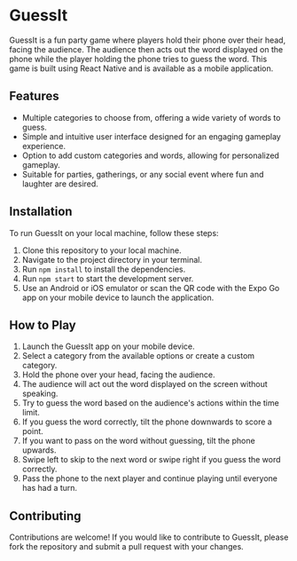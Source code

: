 # GuessIt

GuessIt is a fun party game where players hold their phone over their head, facing the audience. The audience then acts out the word displayed on the phone while the player holding the phone tries to guess the word. This game is built using React Native and is available as a mobile application.

## Features

- Multiple categories to choose from, offering a wide variety of words to guess.
- Simple and intuitive user interface designed for an engaging gameplay experience.
- Option to add custom categories and words, allowing for personalized gameplay.
- Suitable for parties, gatherings, or any social event where fun and laughter are desired.

## Installation

To run GuessIt on your local machine, follow these steps:

1. Clone this repository to your local machine.
2. Navigate to the project directory in your terminal.
3. Run `npm install` to install the dependencies.
4. Run `npm start` to start the development server.
5. Use an Android or iOS emulator or scan the QR code with the Expo Go app on your mobile device to launch the application.

## How to Play

1. Launch the GuessIt app on your mobile device.
2. Select a category from the available options or create a custom category.
3. Hold the phone over your head, facing the audience.
4. The audience will act out the word displayed on the screen without speaking.
5. Try to guess the word based on the audience's actions within the time limit.
6. If you guess the word correctly, tilt the phone downwards to score a point.
7. If you want to pass on the word without guessing, tilt the phone upwards.
8. Swipe left to skip to the next word or swipe right if you guess the word correctly.
9. Pass the phone to the next player and continue playing until everyone has had a turn.


## Contributing

Contributions are welcome! If you would like to contribute to GuessIt, please fork the repository and submit a pull request with your changes.